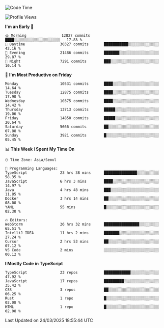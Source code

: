 <!--START_SECTION:waka-->
![Code Time](http://img.shields.io/badge/Code%20Time-7%2C484%20hrs%201%20min-blue)

![Profile Views](http://img.shields.io/badge/Profile%20Views-0-blue)

**I'm an Early 🐤** 

```text
🌞 Morning                12827 commits       ████░░░░░░░░░░░░░░░░░░░░░   17.83 % 
🌆 Daytime                30327 commits       ███████████░░░░░░░░░░░░░░   42.16 % 
🌃 Evening                21486 commits       ███████░░░░░░░░░░░░░░░░░░   29.87 % 
🌙 Night                  7291 commits        ███░░░░░░░░░░░░░░░░░░░░░░   10.14 % 
```
📅 **I'm Most Productive on Friday** 

```text
Monday                   10531 commits       ████░░░░░░░░░░░░░░░░░░░░░   14.64 % 
Tuesday                  12875 commits       ████░░░░░░░░░░░░░░░░░░░░░   17.90 % 
Wednesday                10375 commits       ████░░░░░░░░░░░░░░░░░░░░░   14.42 % 
Thursday                 13713 commits       █████░░░░░░░░░░░░░░░░░░░░   19.06 % 
Friday                   14850 commits       █████░░░░░░░░░░░░░░░░░░░░   20.64 % 
Saturday                 5666 commits        ██░░░░░░░░░░░░░░░░░░░░░░░   07.88 % 
Sunday                   3921 commits        █░░░░░░░░░░░░░░░░░░░░░░░░   05.45 % 
```


📊 **This Week I Spent My Time On** 

```text
🕑︎ Time Zone: Asia/Seoul

💬 Programming Languages: 
TypeScript               23 hrs 38 mins      ███████████████░░░░░░░░░░   58.35 % 
JavaScript               6 hrs 3 mins        ████░░░░░░░░░░░░░░░░░░░░░   14.97 % 
Java                     4 hrs 48 mins       ███░░░░░░░░░░░░░░░░░░░░░░   11.85 % 
Docker                   3 hrs 14 mins       ██░░░░░░░░░░░░░░░░░░░░░░░   08.00 % 
YAML                     55 mins             █░░░░░░░░░░░░░░░░░░░░░░░░   02.30 % 

🔥 Editors: 
WebStorm                 26 hrs 32 mins      ████████████████░░░░░░░░░   65.51 % 
IntelliJ IDEA            11 hrs 2 mins       ███████░░░░░░░░░░░░░░░░░░   27.24 % 
Cursor                   2 hrs 53 mins       ██░░░░░░░░░░░░░░░░░░░░░░░   07.12 % 
VS Code                  2 mins              ░░░░░░░░░░░░░░░░░░░░░░░░░   00.12 % 
```

**I Mostly Code in TypeScript** 

```text
TypeScript               23 repos            ████████████░░░░░░░░░░░░░   47.92 % 
JavaScript               17 repos            █████████░░░░░░░░░░░░░░░░   35.42 % 
CSS                      3 repos             ██░░░░░░░░░░░░░░░░░░░░░░░   06.25 % 
Rust                     1 repo              █░░░░░░░░░░░░░░░░░░░░░░░░   02.08 % 
HTML                     1 repo              █░░░░░░░░░░░░░░░░░░░░░░░░   02.08 % 
```




 Last Updated on 24/03/2025 18:55:44 UTC
<!--END_SECTION:waka-->
